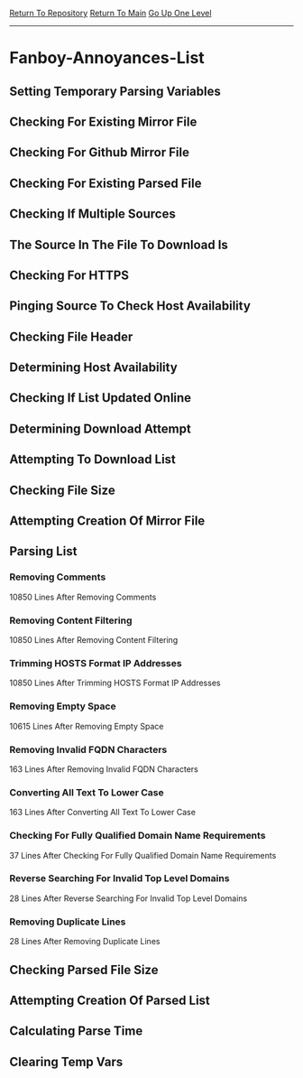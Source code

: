 [Return To Repository](https://github.com/deathbybandaid/piholeparser/)
[Return To Main](https://github.com/deathbybandaid/piholeparser/blob/master/RecentRunLogs/Mainlog.md)
[Go Up One Level](https://github.com/deathbybandaid/piholeparser/blob/master/RecentRunLogs/TopLevelScripts/30-Processing-External-Blacklists.md)
____________________________________
# Fanboy-Annoyances-List
## Setting Temporary Parsing Variables
## Checking For Existing Mirror File
## Checking For Github Mirror File
## Checking For Existing Parsed File
## Checking If Multiple Sources
## The Source In The File To Download Is
## Checking For HTTPS
## Pinging Source To Check Host Availability
## Checking File Header
## Determining Host Availability
## Checking If List Updated Online
## Determining Download Attempt
## Attempting To Download List
## Checking File Size
## Attempting Creation Of Mirror File
## Parsing List
### Removing Comments
10850 Lines After Removing Comments
### Removing Content Filtering
10850 Lines After Removing Content Filtering
### Trimming HOSTS Format IP Addresses
10850 Lines After Trimming HOSTS Format IP Addresses
### Removing Empty Space
10615 Lines After Removing Empty Space
### Removing Invalid FQDN Characters
163 Lines After Removing Invalid FQDN Characters
### Converting All Text To Lower Case
163 Lines After Converting All Text To Lower Case
### Checking For Fully Qualified Domain Name Requirements
37 Lines After Checking For Fully Qualified Domain Name Requirements
### Reverse Searching For Invalid Top Level Domains
28 Lines After Reverse Searching For Invalid Top Level Domains
### Removing Duplicate Lines
28 Lines After Removing Duplicate Lines
## Checking Parsed File Size
## Attempting Creation Of Parsed List
## Calculating Parse Time
## Clearing Temp Vars
